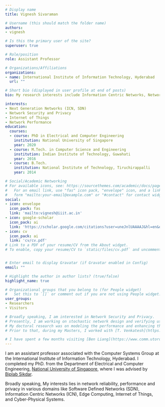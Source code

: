 ```yaml
---
# Display name
title: Vignesh Sivaraman

# Username (this should match the folder name)
authors:
- vignesh

# Is this the primary user of the site?
superuser: true

# Role/position
role: Assistant Professor

# Organizations/Affiliations
organizations:
- name: International Institute of Information Technology, Hyderabad
  url: ""

# Short bio (displayed in user profile at end of posts)
bio: My research interests include Information Centric Networks, Network Security, Privacy and Verificaiton.

interests:
- Next Generation Networks (ICN, SDN)
- Network Security and Privacy
- Internet of Things
- Network Performance
education:
  courses:
  - course: PhD in Electrical and Computer Engineering
    institution: National University of Singapore
    year: 2020
  - course: M.Tech. in Computer Science and Engineering
    institution: Indian Institute of Technology, Guwahati
    year: 2016
  - course: B.Tech.
    institution: National Institute of Technology, Tiruchirappalli
    year: 2014

# Social/Academic Networking
# For available icons, see: https://sourcethemes.com/academic/docs/page-builder/#icons
#   For an email link, use "fas" icon pack, "envelope" icon, and a link in the
#   form "mailto:your-email@example.com" or "#contact" for contact widget.
social:
- icon: envelope
  icon_pack: fas
  link: 'mailto:vignesh@iiit.ac.in'
- icon: google-scholar
  icon_pack: ai
  link: 'https://scholar.google.com/citations?user=uneJnlUAAAAJ&hl=en&oi=ao'
- icon: cv
  icon_pack: ai
  link: 'cv/cv.pdf'
# Link to a PDF of your resume/CV from the About widget.
# To enable, copy your resume/CV to `static/files/cv.pdf` and uncomment the lines below.


# Enter email to display Gravatar (if Gravatar enabled in Config)
email: ""

# Highlight the author in author lists? (true/false)
highlight_name: true

# Organizational groups that you belong to (for People widget)
#   Set this to `[]` or comment out if you are not using People widget.
user_groups:
- Researchers
- Visitors

# Broadly speaking, I am interested in Network Security and Privacy. 
# Presently, I am working on stochastic network design and verifying user privacy using formal methods.
# My doctoral research was on modeling the performance and enhancing the privacy of [ICN](https://en.wikipedia.org/wiki/Information-centric_networking) routers.
# Prior to that, during my Masters, I worked with [T. Venkatesh](https://www.iitg.ac.in/t.venkat/production/index.html) and Rakesh Tripathi on fault tolerant resource planning for data centers.

# I have spent a few months visiting [Ben Liang](https://www.comm.utoronto.ca/~liang/) at the[ University of Toronto](https://www.utoronto.ca/).
---
```

I am an assistant professor associated with the Computer Systems Group at the International Institute of Information Technology, Hyderabad. 
I completed my PhD. from the Department of Electrical and Computer Engineering,  [National University of Singapore](http://nus.edu.sg/), where I was advised by [Biplab Sikdar](https://www.ece.nus.edu.sg/stfpage/bsikdar/).

Broadly speaking, My interests lies in network reliability, performance and privacy in various domains like Software Defined Networks (SDN), Information Centric Networks (ICN), Edge Computing, Internet of Things, and Cyber-Physical Systems.

